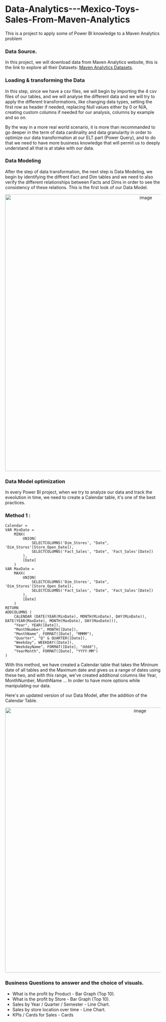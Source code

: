 # Data-Analytics---Mexico-Toys-Sales-From-Maven-Analytics
This is a project to apply some of Power BI knowledge to a Maven Analytics problem

### Data Source.
In this project, we will download data from Maven Analytics website, this is the link to explore all their Datasets: [Maven Analytics Datasets](https://www.mavenanalytics.io/data-playground?page=2).

### Loading & transforming the Data
In this step, since we have a csv files, we will begin by importing the 4 csv files of our tables, and we will analyse the different data and we will try to apply the different transformations, like changing data types, setting the first row as header if needed,
replacing Null values either by 0 or N/A, creating custom columns if needed for our analysis, columns by example and so on.

By the way in a more real world scenario, it is more than recommanded to go deeper in the term of data cardinality and data granularity in order to optimize our data transformation at our ELT part (Power Query), and to do that we need to have more business knowledge that will permit us
to deeply understand all that is at stake with our data.

### Data Modeling
After the step of data transformation, the next step is Data Modeling, we begin by identifying the diffrent Fact and Dim tables and we need to also verify the different relationships between Facts and Dims in order to see the consistency of these relations.
This is the first look of our Data Model.

<div align="center">
  <img width="895" alt="image" src="https://github.com/user-attachments/assets/89a5ccc7-cd0c-4029-8800-1b33507de3f0" />
</div>

### Data Model optimization
In every Power BI project, when we try to analyze our data and track the eveolution in time, we need to create a Calendar table, it's one of the best practices.

### **Method 1 :**

```
Calendar = 
VAR MinDate = 
    MINX(
        UNION(
            SELECTCOLUMNS('Dim_Stores', "Date", 'Dim_Stores'[Store_Open_Date]),
            SELECTCOLUMNS('Fact_Sales', "Date", 'Fact_Sales'[Date])
        ),
        [Date]
    )
VAR MaxDate = 
    MAXX(
        UNION(
            SELECTCOLUMNS('Dim_Stores', "Date", 'Dim_Stores'[Store_Open_Date]),
            SELECTCOLUMNS('Fact_Sales', "Date", 'Fact_Sales'[Date])
        ),
        [Date]
    )
RETURN
ADDCOLUMNS (
    CALENDAR (DATE(YEAR(MinDate), MONTH(MinDate), DAY(MinDate)), DATE(YEAR(MaxDate), MONTH(MaxDate), DAY(MaxDate))),
    "Year", YEAR([Date]),
    "MonthNumber", MONTH([Date]),
    "MonthName", FORMAT([Date], "MMMM"),
    "Quarter", "Q" & QUARTER([Date]),
    "Weekday", WEEKDAY([Date]),
    "WeekdayName", FORMAT([Date], "dddd"),
    "YearMonth", FORMAT([Date], "YYYY-MM")
)
```

With this method, we have created a Calendar table that takes the Mininum date of all tables and the Maximum date and gives us a range of dates using these two, and with this range, we've created additional columns like Year, MonthNumber, MonthName ... In order to have more options
while manipulating our data.

Here's an updated version of our Data Model, after the addition of the Calendar Table.
<div align="center">
  <img width="857" alt="image" src="https://github.com/user-attachments/assets/dba7c95b-243b-4b56-9831-76af6e970346" />
</div>



### Business Questions to answer and the choice of visuals.
* What is the profit by Product - Bar Graph (Top 10).
* What is the profit by Store - Bar Graph (Top 10).
* Sales by Year / Quarter / Semester - Line Chart.
* Sales by store location over time - Line Chart.
* KPIs / Cards for Sales - Cards
